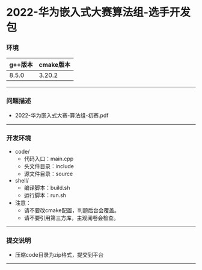 # 2022-华为嵌入式大赛算法组-选手开发包

### 环境
| g++版本 | cmake版本 |
|  ----  |  ---  |
|  8.5.0 | 3.20.2 |

---

### 问题描述
- 2022-华为嵌入式大赛-算法组-初赛.pdf
---

### 开发环境
- code/
    - 代码入口：main.cpp
    - 头文件目录：include
    - 源文件目录：source
- shell/
    - 编译脚本：build.sh
    - 运行脚本：run.sh
- 注意：
    - 请不要改cmake配置，判题后台会覆盖。
    - 请不要引用第三方库，主观阅卷会检查。
---

### 提交说明
- 压缩code目录为zip格式，提交到平台
-----